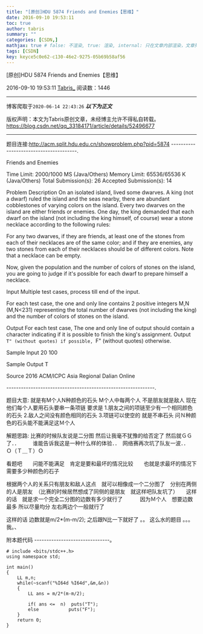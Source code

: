 ```yaml
---
title: "[原创]HDU 5874 Friends and Enemies【思维】"
date: 2016-09-10 19:53:11
toc: true
author: tabris
summary: ""
categories: [CSDN,]
mathjax: true # false: 不渲染, true: 渲染, internal: 只在文章内部渲染，文章列表中不渲染
tags: [CSDN]
key: keyce5c0e62-c130-46e2-9275-05b69b58af56
---
```


[原创]HDU 5874 Friends and Enemies【思维】

2016-09-10 19:53:11  [Tabris_](https://me.csdn.net/qq_33184171) 阅读数：1446

---

博客爬取于`2020-06-14 22:43:26`
***以下为正文***

版权声明：本文为Tabris原创文章，未经博主允许不得私自转载。
https://blog.csdn.net/qq_33184171/article/details/52496677

<!-- more -->

---

题目连接:http://acm.split.hdu.edu.cn/showproblem.php?pid=5874
---------------------------------------.

Friends and Enemies

Time Limit: 2000/1000 MS (Java/Others)    Memory Limit: 65536/65536 K (Java/Others)
Total Submission(s): 26    Accepted Submission(s): 14


Problem Description
On an isolated island, lived some dwarves. A king (not a dwarf) ruled the island and the seas nearby, there are abundant cobblestones of varying colors on the island. Every two dwarves on the island are either friends or enemies. One day, the king demanded that each dwarf on the island (not including the king himself, of course) wear a stone necklace according to the following rules:

  For any two dwarves, if they are friends, at least one of the stones from each of their necklaces are of the same color; and if they are enemies, any two stones from each of their necklaces should be of different colors. Note that a necklace can be empty.

  Now, given the population and the number of colors of stones on the island, you are going to judge if it's possible for each dwarf to prepare himself a necklace.


Input
Multiple test cases, process till end of the input.

  For each test case, the one and only line contains 2 positive integers M,N (M,N<231) representing the total number of dwarves (not including the king) and the number of colors of stones on the island.


Output
For each test case, The one and only line of output should contain a character indicating if it is possible to finish the king's assignment. Output ``T" (without quotes) if possible, ``F" (without quotes) otherwise.


Sample Input
20 100


Sample Output
T

Source
2016 ACM/ICPC Asia Regional Dalian Online

-------------------------------------------------------------.

题目大意:
就是有M个人N种颜色的石头  M个人中每两个人 不是朋友就是敌人
现在他们每个人要用石头要串一条项链  要求是
1.朋友之间的项链至少有一个相同颜色的石头
2.敌人之间没有颜色相同的石头
3.项链可以使空的 就是不串石头
问Ｎ种颜色的石头能不能满足这Ｍ个人

解题思路:
比赛的时候队友说是二分图 然后让我毫不犹豫的给否定了 然后就ＧＧ了．．　　　谁能告诉我这是一种什么样的体验．．　网络赛再次坑了队友一波．．　　Ｏ（Ｔ＿Ｔ）Ｏ

看题吧　　问能不能满足　肯定是要和最坏的情况比较　　也就是求最坏的情况下需要多少种颜色的石子　

根据两个人的关系只有朋友和敌人这点　就可以相像成一个二分图了　分别在两侧的人是朋友　（比赛的时候居然想成了同侧的是朋友　就这样吧队友坑了）　　这样的话　就是求一个完全二分图的边数有多少就行了　　　
因为Ｍ个人　想要边数最多 所以尽量均分 左右两边个一般就行了

这样的话 边数就是m/2*(m-m/2);
之后跟N比一下就好了 。。
这么水的题目 。。。
我。、

附本题代码
-------------------------------。
```
# include <bits/stdc++.h>
using namespace std;

int main()
{
    LL m,n;
    while(~scanf("%I64d %I64d",&m,&n))
    {
        LL ans = m/2*(m-m/2);

        if( ans <=  n)  puts("T");
        else           puts("F");
    }
    return 0;
}

```
